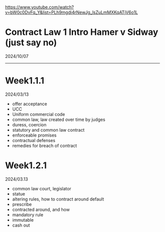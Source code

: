https://www.youtube.com/watch?v=bW0c0DvFq_Y&list=PLh9mgdi4rNewJg_lsZuLmMXKqATjV6o1L

# Contract Law 1 Intro Hamer v Sidway (just say no)

2024/10/07


--------------------------

# Week1.1.1

2024/03/13

- offer acceptance
- UCC
- Uniform commercial code
- common law, law created over time by judges
- duress, coercion
- statutory and common law contract
- enforceable promises
- contractual defenses
- remedies for breach of contract

# Week1.2.1

2024/03.13

- common law court, legislator
- statue
- altering rules, how to contract around default
- prescribe
- contracted around, and how
- mandatory rule
- immutable
- cash out
